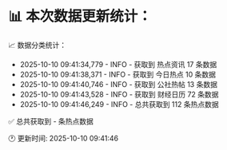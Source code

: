 📊 本次数据更新统计：
==========================

📈 数据分类统计：
- 2025-10-10 09:41:34,779 - INFO - 获取到 热点资讯 17 条数据
- 2025-10-10 09:41:38,371 - INFO - 获取到 今日热点 10 条数据
- 2025-10-10 09:41:40,746 - INFO - 获取到 公社热帖 13 条数据
- 2025-10-10 09:41:43,528 - INFO - 获取到 财经日历 72 条数据
- 2025-10-10 09:41:46,249 - INFO - 总共获取到 112 条热点数据

✅ 总共获取到 - 条热点数据

🕐 更新时间: 2025-10-10 09:41:46
